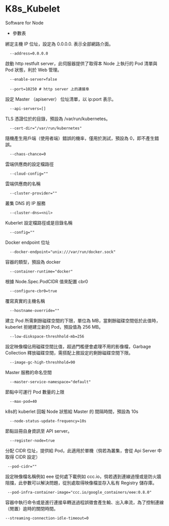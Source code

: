 # K8s_Kubelet
Software for Node

* 參數表


綁定主機 IP 位址，設定為 0.0.0.0. 表示全部網路介面。

      --address=0.0.0.0

啟動 http restfult server，此伺服器提供了取得本 Node 上執行的 Pod 清單與 Pod 狀態，利於 Web 管理。

      --enable-server=false
      
      --port=10250 # http server 上的連接阜
      
設定 Master （apiserver） 位址清單，以 ip:port 表示。

      --api-servers=[]
      
TLS 憑證位於的目錄，預設為 /var/run/kubernetes。

      --cert-dir="/var/run/kubernetes"
      
隨機產生用戶端（使用者端）錯誤的機率，僅用於測試，預設為 0，即不產生錯誤。

      --chaos-chance=0
      
雲端供應商的設定檔路徑

      --cloud-config=""
      
雲端供應商的名稱

      --cluster-provider=""
      
叢集 DNS 的 IP 服務

      --cluster-dns=<nil>
      
Kuberlet 設定檔路徑或是目錄名稱

      --config=""
      
Docker endpoint 位址

      --docker-endpoint="unix:///var/run/docker.sock"
      
容器的類型，預設為 docker

      --container-runtime="docker"
      
根據 Node.Spec.PodCIDR 值來配置 cbr0

      --configure-cbr0=true
    
覆寫真實的主機名稱

      --hostname-override=""
      
建立 Pod 所需剩餘磁碟空間的下限，單位為 MB，當剩餘磁碟空間低於此值時， kuberlet 拒絕建立新的 Pod，預設值為 256 MB。

      --low-diskspace-threshhold-mb=256
      
設定映像檔佔用磁碟空間比值，超過門檻便會處理不用的影像檔，Garbage Collection 釋放磁碟空間，需搭配上敘設定的剩餘磁碟空間下限。

      --image-gc-high-threshhold=90
   
Master 服務的命名空間

      --master-service-namespace="default"
     
節點中可運行 Pod 數量的上限

      --max-pod=40
      
k8s的 kuberlet 回報 Node 狀態給 Master 的 間隔時間，預設為 10s

      --node-status-update-frequency=10s
      
節點註冊自身資訊至 API server。

      --register-node=true
      
分配 CIDR 位址，提供給 Pod，此適用於單機（倘若為叢集，會從 Api Server 中取得 CIDR 設定）

     --pod-cidr=""
     
設定映像檔名稱例如 eee 從何處下載例如 ccc.io，倘若遇到連線過慢或是防火牆阻擋，此參數可以解決問題，從別處取得映像檔並存入私有 Registry 儲存庫。

     --pod-infra-container-image="ccc.io/google_containers/eee:0.8.0"

容器中執行命令或是進行連接阜轉送過程誤徵會產生輸、出入串流，為了控制連線（閒置）逾時的關閉時間。

    --streaming-connection-idle-timeout=0

